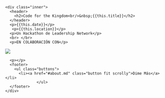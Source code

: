 ﻿<section id="banner">

  <!--
    ".inner" is set up as an inline-block so it automatically expands
    in both directions to fit whatever's inside it. This means it won't
    automatically wrap lines, so be sure to use line breaks where
    appropriate (<br />).
  -->
    <div class="inner">
      <header>
        <h2>Code for the Kingdom<br/>&nbsp;{{this.title}}</h2>
      </header>
      <p>{{this.date}}</p>
       <p>{{this.location}}</p>
      <p>Un Hackathon de Leadership Network</p>
      <br> </br>
      <p>EN COLABORACIÓN CON</p>

<a href="https://indigitous.org/" target="_blank">
<img style="max-width:100%"  src="{{assets}}/images/sponsors/{{this.logo}}"/>
  </a>


      <p></p>
      <footer>
        <ul class="buttons">
          <li><a href="#about.md" class="button fit scrolly">Dime Más</a></li>
                  </ul>
      </footer>
    </div>

</section>
